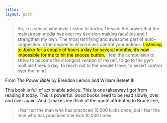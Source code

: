 ```yaml
---
title: 
layout: post 
---
```


> So, in a sense, whenever I listen to Jocko, I lessen the power that 
> the mainstream media has over my decision-making faculties and I 
> strengthen my own. The most terrifying and awesome part of 
> auto-suggestion is the degree to which it will control your actions. 
> <mark>Listening to Jocko for a couple of hours a day for several months, 
> it’s now impossible for me to hit the snooze button.</mark> I feel the 
> compulsion to strive to become the strongest version of myself, to 
> go to the gym multiple times a day, to reach out to the people I 
> love, to assert control over the mind.

From *The Power Bible* by Brendon Lemon and William Beteet III

This book is full of actionable advice. This is one takeaway I got from reading it today. 
This is powerful. Good books need to be read slowly, over and over again. 
And it makes me think of the quote attributed to Bruce Lee, 

> I fear not the man who has practiced 10,000 kicks once, 
> but I fear the man who has practiced one kick 10,000 times.



